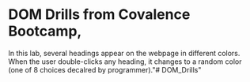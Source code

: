 # DOM Drills from Covalence Bootcamp, 
In this lab, several headings appear on the webpage in different colors. When the user double-clicks any heading, it changes to a random color (one of 8 choices decalred by programmer)."# DOM_Drills" 

